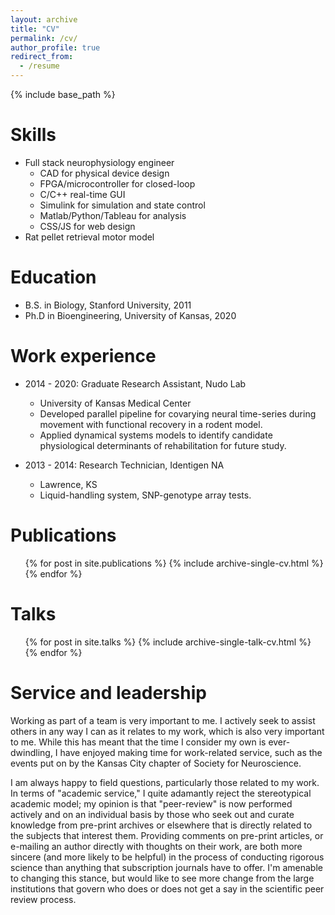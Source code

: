 ```yaml
---
layout: archive
title: "CV"
permalink: /cv/
author_profile: true
redirect_from:
  - /resume
---
```


{% include base_path %}

Skills
======
* Full stack neurophysiology engineer
  * CAD for physical device design
  * FPGA/microcontroller for closed-loop
  * C/C++ real-time GUI
  * Simulink for simulation and state control
  * Matlab/Python/Tableau for analysis
  * CSS/JS for web design
* Rat pellet retrieval motor model

Education
======
* B.S. in Biology, Stanford University, 2011
* Ph.D in Bioengineering, University of Kansas, 2020

Work experience
======
* 2014 - 2020: Graduate Research Assistant, Nudo Lab
  * University of Kansas Medical Center
  * Developed parallel pipeline for covarying neural time-series during movement with functional recovery in a rodent model.
  * Applied dynamical systems models to identify candidate physiological determinants of rehabilitation for future study.

* 2013 - 2014: Research Technician, Identigen NA
  * Lawrence, KS
  * Liquid-handling system, SNP-genotype array tests.

Publications
======
  <ul>{% for post in site.publications %}
    {% include archive-single-cv.html %}
  {% endfor %}</ul>
  
Talks
======
  <ul>{% for post in site.talks %}
    {% include archive-single-talk-cv.html %}
  {% endfor %}</ul>
  
Service and leadership
======
Working as part of a team is very important to me. I actively seek to assist others in any way I can as it relates to my work, which is also very important to me. While this has meant that the time I consider my own is ever-dwindling, I have enjoyed making time for work-related service, such as the events put on by the Kansas City chapter of Society for Neuroscience. 

I am always happy to field questions, particularly those related to my work. In terms of "academic service," I quite adamantly reject the stereotypical academic model; my opinion is that "peer-review" is now performed actively and on an individual basis by those who seek out and curate knowledge from pre-print archives or elsewhere that is directly related to the subjects that interest them. Providing comments on pre-print articles, or e-mailing an author directly with thoughts on their work, are both more sincere (and more likely to be helpful) in the process of conducting rigorous science than anything that subscription journals have to offer. I'm amenable to changing this stance, but would like to see more change from the large institutions that govern who does or does not get a say in the scientific peer review process.
